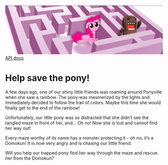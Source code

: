![Hero](/hero1.jpg?raw=true)
[API docs](https://ponychallenge.trustpilot.com/api-docs/#/pony-challenge)
# Help save the pony!
A few days ago, one of our shiny little friends was roaming around Ponyville when she saw a rainbow. The pony was mesmerized by the lights and immediately decided to follow the trail of colors. Maybe this time she would finally get to the end of the rainbow!

Unfortunately, our little pony was so distracted that she didn’t see the tangled maze in front of her, and… Oh no! Now she is lost and cannot find her way out!

Every maze worthy of its name has a monster protecting it - oh no, it’s a Domokun! It is now very angry and is chasing our little friend.

Will you help our trapped pony find her way through the maze and rescue her from the Domokun?
